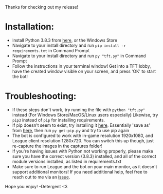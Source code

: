 Thanks for checking out my release!

# Installation:

* Install Python 3.8.3 from [here](https://www.python.org/downloads/), or the Windows Store
* Navigate to your install directory and run `pip install -r requirements.txt` in Command Prompt
* Navigate to your install directory and run `py "tft.py"` in Command Prompt
* Follow the instructions in your terminal window! Get into a TFT lobby, have the created window visible on your screen, and press 'OK' to start the bot!

# Troubleshooting:

* If these steps don't work, try running the file with `python "tft.py"` instead (For Windows Store/MacOS/Linux users especially) Likewise, try `pip3` instead of `pip` for installing requirements.
* If pip doesn't seem to exist, try installing it [here](https://pip.pypa.io/en/stable/installing/). Essentially 'save as' from [here](https://bootstrap.pypa.io/get-pip.py), then run `py get-pip.py` and try to use pip again
* The bot is configured to work with in-game resolution 1920x1080, and League client resolution 1280x720. You can switch this up though, just re-capture the images in the captures folder!
* If you're having issues with Python not working properly, please make sure you have the correct version (3.8.3) installed, and all of the correct module versions installed, as listed in requirements.txt
* Make sure to run League and the bot on your main monitor, as it doesn't support additional monitors!
If you need additional help, feel free to reach out to me via an [issue](https://github.com/Detergent13/tft-bot/issues).

Hope you enjoy!
-Detergent <3
